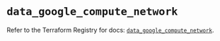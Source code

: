 # `data_google_compute_network`

Refer to the Terraform Registry for docs: [`data_google_compute_network`](https://registry.terraform.io/providers/hashicorp/google/6.5.0/docs/data-sources/compute_network).
